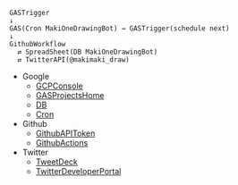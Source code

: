 ```
GASTrigger
↓
GAS(Cron MakiOneDrawingBot) → GASTrigger(schedule next)
↓
GithubWorkflow
  ⇄ SpreadSheet(DB MakiOneDrawingBot)
  ⇄ TwitterAPI(@makimaki_draw)
```

- Google
  - [GCPConsole](https://console.cloud.google.com/iam-admin/serviceaccounts/details/116370453942115831918;edit=true?previousPage=%2Fapis%2Fcredentials%3Fauthuser%3D1%26project%3Dmakionedrawingbot&authuser=1&project=makionedrawingbot)
  - [GASProjectsHome](https://script.google.com/u/1/home)
  - [DB](https://docs.google.com/spreadsheets/d/1Un15MnW9Z2ChwSdsxdAVw495uSmJN4jBHngcBpYxo_0/edit#gid=1297766856)
  - [Cron](https://script.google.com/u/1/home/projects/1KkhWQBIWylJvgWIZAi-XM_i3vdexD6QiJZ8fY5Kelk66cqf00dZPlBnX/edit)
- Github
  - [GithubAPIToken](https://github.com/settings/tokens)
  - [GithubActions](https://github.com/wallstudio/MakiOneDrawingBot/actions)
- Twitter
  - [TweetDeck](https://tweetdeck.twitter.com/)
  - [TwitterDeveloperPortal](https://developer.twitter.com/en/portal/dashboard)
